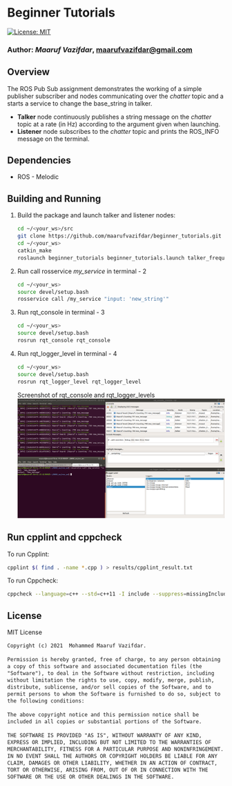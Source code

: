 # Beginner Tutorials
[![License: MIT](https://img.shields.io/badge/License-MIT-blue.svg)](https://opensource.org/licenses/MIT)

### **Author:** *Maaruf Vazifdar*, maarufvazifdar@gmail.com

## Overview
The ROS Pub Sub assignment demonstrates the working of a simple publisher subscriber and nodes communicating over the *chatter* topic and a starts a service to change the base_string in talker.

- **Talker** node continuously publishes a string message on the *chatter* topic at a rate (in Hz) according to the argument given when launching.
- **Listener** node subscribes to the *chatter* topic and prints the ROS_INFO message on the terminal.

## Dependencies
- ROS - Melodic

## Building and Running
1) Build the package and launch talker and listener nodes:
    ```bash
    cd ~/<your_ws>/src
    git clone https://github.com/maarufvazifdar/beginner_tutorials.git
    cd ~/<your_ws>
    catkin_make
    roslaunch beginner_tutorials beginner_tutorials.launch talker_frequency:=20
    ```

2) Run call rosservice *my_service* in terminal - 2
    ```bash
    cd ~/<your_ws>
    source devel/setup.bash
    rosservice call /my_service "input: 'new_string'" 
    ```

3) Run rqt_console in terminal - 3
    ```bash
    cd ~/<your_ws>
    source devel/setup.bash
    rosrun rqt_console rqt_console 
    ```

4) Run rqt_logger_level in terminal - 4
    ```bash
    cd ~/<your_ws>
    source devel/setup.bash
    rosrun rqt_logger_level rqt_logger_level 
    ```

    Screenshot of rqt_console and rqt_logger_levels
    ![](/results/ros_logger_image.png)

## Run cpplint and cppcheck
To run Cpplint:
  ```bash
  cpplint $( find . -name *.cpp ) > results/cpplint_result.txt
  ```

To run Cppcheck:
  ```bash
  cppcheck --language=c++ --std=c++11 -I include --suppress=missingIncludeSystem  $( find . -name \*.hpp -or -name \*.cpp) > results/cppcheck_result.txt
  ```

## License
MIT License
```
Copyright (c) 2021  Mohammed Maaruf Vazifdar.

Permission is hereby granted, free of charge, to any person obtaining a copy of this software and associated documentation files (the "Software"), to deal in the Software without restriction, including without limitation the rights to use, copy, modify, merge, publish, distribute, sublicense, and/or sell copies of the Software, and to permit persons to whom the Software is furnished to do so, subject to the following conditions:

The above copyright notice and this permission notice shall be included in all copies or substantial portions of the Software.

THE SOFTWARE IS PROVIDED "AS IS", WITHOUT WARRANTY OF ANY KIND, EXPRESS OR IMPLIED, INCLUDING BUT NOT LIMITED TO THE WARRANTIES OF MERCHANTABILITY, FITNESS FOR A PARTICULAR PURPOSE AND NONINFRINGEMENT. IN NO EVENT SHALL THE AUTHORS OR COPYRIGHT HOLDERS BE LIABLE FOR ANY CLAIM, DAMAGES OR OTHER LIABILITY, WHETHER IN AN ACTION OF CONTRACT, TORT OR OTHERWISE, ARISING FROM, OUT OF OR IN CONNECTION WITH THE SOFTWARE OR THE USE OR OTHER DEALINGS IN THE SOFTWARE.
```
